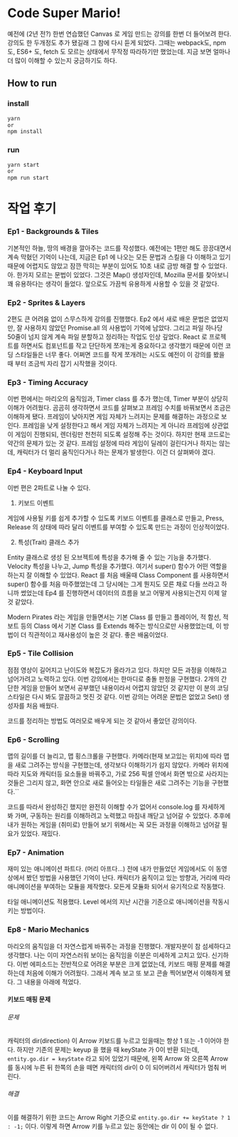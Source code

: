 # Code Super Mario!

예전에 (2년 전?) 한번 연습했던 Canvas 로 게임 만드는 강의를 한번 더 들어보려 한다.
강의도 한 두개정도 추가 됐길래 그 참에 다시 듣게 되었다.
그때는 webpack도, npm도, ES6+ 도, fetch 도 모르는 상태에서 무작정 따라하기만 했었는데.
지금 보면 얼마나 더 많이 이해할 수 있는지 궁금하기도 하다.

## How to run

### install

```jsx
yarn
or
npm install
```

### run

```jsx
yarn start
or
npm run start
```

# 작업 후기

### Ep1 - Backgrounds & Tiles

기본적인 하늘, 땅의 배경을 깔아주는 코드를 작성했다. 예전에는 1편만 해도 끙끙대면서 계속 막혔던 기억이 나는데, 지금은 Ep1 에 나오는 모든 문법과 스킬을 다 이해하고 있기 때문에 어렵지도 않았고 잠깐 막히는 부분이 있어도 10초 내로 금방 해결 할 수 있었다. 아. 한가지 모르는 문법이 있었다. 그것은 Map() 생성자인데, Mozilla 문서를 찾아보니 꽤 유용하다는 생각이 들었다. 앞으로도 가끔씩 유용하게 사용할 수 있을 것 같았다.

### Ep2 - Sprites & Layers

2편도 큰 어려움 없이 스무스하게 강의를 진행했다. Ep2 에서 새로 배운 문법은 없었지만, 잘 사용하지 않았던 Promise.all 의 사용법이 기억에 남았다. 그리고 파일 하나당 50줄이 넘지 않게 계속 파일 분할하고 정리하는 작업도 인상 깊었다. React 로 프로젝트를 하면서도 컴포넌트를 작고 단단하게 쪼개는게 중요하다고 생각했기 때문에 이런 코딩 스타일들은 너무 좋다. 어쩌면 코드를 작게 쪼개려는 시도도 예전이 이 강의를 봤을 때 부터 조금씩 자리 잡기 시작했을 것이다.

### Ep3 - Timing Accuracy

이번 편에서는 마리오의 움직임과, Timer class 를 추가 했는데, Timer 부분이 상당히 이해가 어려웠다. 곰곰히 생각하면서 코드를 살펴보고 프레임 수치를 바꿔보면서 조금은 이해하게 됐다. 프레임이 낮아지면 게임 자체가 느려지는 문제를 해결하는 과정으로 보인다. 프레임을 낮게 설정한다고 해서 게임 자체가 느려지는 게 아니라 프레임에 상관없이 게임이 진행되되, 렌더링만 천천히 되도록 설정해 주는 것이다. 하지만 현재 코드로는 약간의 문제가 있는 것 같다. 프레임 설정에 따라 게임이 딜레이 걸린다거나 하지는 않는데, 캐릭터가 더 멀리 움직인다거나 하는 문제가 발생한다. 이건 더 살펴봐야 겠다.

### Ep4 - Keyboard Input

이번 편은 2파트로 나눌 수 있다.

1. 키보드 이벤트

게임에 사용될 키를 쉽게 추가할 수 있도록 키보드 이벤트를 클래스로 만들고, Press, Release 의 상태에 따라 달리 이벤트를 부여할 수 있도록 만드는 과정이 인상적이었다.

2. 특성(Trait) 클래스 추가

Entity 클래스로 생성 된 오브젝트에 특성을 추가해 줄 수 있는 기능을 추가했다. Velocity 특성을 나누고, Jump 특성을 추가했다. 여기서 super() 함수가 어떤 역할을 하는지 잘 이해할 수 있었다. React 를 처음 배울때 Class Component 를 사용하면서 super() 함수를 처음 마주했었는데 그 당시에는 그게 뭔지도 모른 채로 다들 쓰라고 하니까 썼었는데 Ep4 를 진행하면서 데이터의 흐름을 보고 어떻게 사용되는건지 이제 알것 같았다.

Modern Pirates 라는 게임을 만들면서는 기본 Class 를 만들고 플레이어, 적 함선, 적 보트 등의 Class 에서 기본 Class 를 Extends 해주는 방식으로만 사용했었는데, 이 방법이 더 직관적이고 재사용성이 높은 것 같다. 좋은 배움이었다.

### Ep5 - Tile Collision

점점 영상이 길어지고 난이도와 복잡도가 올라가고 있다. 하지만 모든 과정을 이해하고 넘어가려고 노력하고 있다. 이번 강의에서는 한마디로 충돌 판정을 구현했다. 2개의 간단한 게임을 만들어 보면서 공부했던 내용이라서 어렵지 않았던 것 같지만 이 분의 코딩 스타일은 다시 봐도 깔끔하고 멋진 것 같다. 이번 강의는 어려운 문법은 없었고 Set() 생성자를 처음 배웠다. 

코드를 정리하는 방법도 여러모로 배우게 되는 것 같아서 좋았던 강의이다.

### Ep6 - Scrolling

맵의 길이를 더 늘리고, 맵 횡스크롤을 구현했다. 카메라(현재 보고있는 위치)에 따라 맵을 새로 그려주는 방식을 구현했는데, 생각보다 이해하기가 쉽지 않았다. 카메라 위치에 따라 지도와 캐릭터등 요소들을 바꿔주고, 가로 256 픽셀 안에서 화면 밖으로 사라지는 것들은 그리지 않고, 화면 안으로 새로 들어오는 타일들은 새로 그려주는 기능을 구현했다.``

코드를 따라서 완성하긴 했지만 완전히 이해할 수가 없어서 console.log 를 자세하게 봐 가며, 구동하는 원리를 이해하려고 노력했고 마침내 깨닫고 넘어갈 수 있었다. 추후에 내가 원하는 게임을 (취미로) 만들어 보기 위해서는 꼭 모든 과정을 이해하고 넘어갈 필요가 있었다. 재밌다.

### Ep7 - Animation

재미 있는 애니메이션 파트다. (머리 아프다...) 전에 내가 만들었던 게임에서도 이 동영상에서 봤던 방법을 사용했던 기억이 난다. 캐릭터가 움직이고 있는 방향과, 거리에 따라 애니메이션을 부여하는 모듈을 제작했다. 모든게 모듈화 되어서 유기적으로 작동했다.

타일 애니메이션도 적용했다. Level 에서의 지난 시간을 기준으로 애니메이션을 작동시키는 방법이다.

### Ep8 - Mario Mechanics

마리오의 움직임을 더 자연스럽게 바꿔주는 과정을 진행했다. 개발자분이 참 섬세하다고 생각했다. 나는 이미 자연스러워 보이는 움직임을 이분은 미세하게 고치고 있다. 신기하다. 이번 에피소드는 전반적으로 어려운 부분은 크게 없었는데, 키보드 매핑 문제를 해결하는데 처음에 이해가 어려웠다. 그래서 계속 보고 또 보고 콘솔 찍어보면서 이해하게 됐다. 그 내용을 아래에 적었다.

#### 키보드 매핑 문제

###### 문제

캐릭터의 dir(direction) 이 Arrow 키보드를 누르고 있을때는 항상 1 또는 -1 이어야 한다. 하지만 기존의 문제는 keyup 을 했을 때 keyState 가 0이 반환 되는데, `entity.go.dir = keyState` 라고 되어 있었기 때문에, 왼쪽 Arrow 와 오른쪽 Arrow 를 동시에 누른 뒤 한쪽의 손을 떼면 캐릭터의 dir이 0 이 되어버려서 캐릭터가 멈춰 버린다.

###### 해결

이를 해결하기 위한 코드는 Arrow Right 기준으로 `entity.go.dir += keyState ? 1 : -1;` 이다. 이렇게 하면 Arrow 키를 누르고 있는 동안에는 dir 이 0이 될 수 없다.
